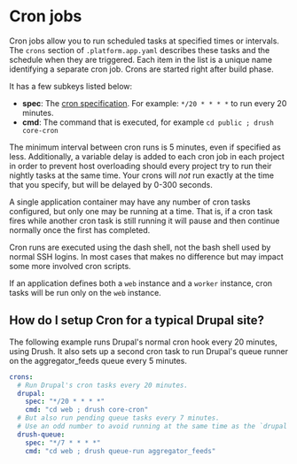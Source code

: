 # Cron jobs

Cron jobs allow you to run scheduled tasks at specified times or intervals. The `crons` section of `.platform.app.yaml` describes these tasks and the schedule when they are triggered. Each item in the list is a unique name identifying a separate cron job. Crons are started right after build phase.

It has a few subkeys listed below:

- **spec**: The [cron specification](https://en.wikipedia.org/wiki/Cron#CRON_expression). For example: `*/20 * * * *` to run every 20 minutes.
- **cmd**: The command that is executed, for example `cd public ; drush core-cron`

The minimum interval between cron runs is 5 minutes, even if specified as less. Additionally, a variable delay is added to each cron job in each project in order to prevent host overloading should every project try to run their nightly tasks at the same time. Your crons will _not_ run exactly at the time that you specify, but will be delayed by 0-300 seconds.

A single application container may have any number of cron tasks configured, but only one may be running at a time. That is, if a cron task fires while another cron task is still running it will pause and then continue normally once the first has completed.

Cron runs are executed using the dash shell, not the bash shell used by normal SSH logins. In most cases that makes no difference but may impact some more involved cron scripts.

If an application defines both a `web` instance and a `worker` instance, cron tasks will be run only on the `web` instance.

## How do I setup Cron for a typical Drupal site?

The following example runs Drupal's normal cron hook every 20 minutes, using Drush. It also sets up a second cron task to run Drupal's queue runner on the aggregator_feeds queue every 5 minutes.

```yaml
crons:
  # Run Drupal's cron tasks every 20 minutes.
  drupal:
    spec: "*/20 * * * *"
    cmd: "cd web ; drush core-cron"
  # But also run pending queue tasks every 7 minutes.
  # Use an odd number to avoid running at the same time as the `drupal` cron.
  drush-queue:
    spec: "*/7 * * * *"
    cmd: "cd web ; drush queue-run aggregator_feeds"
```
